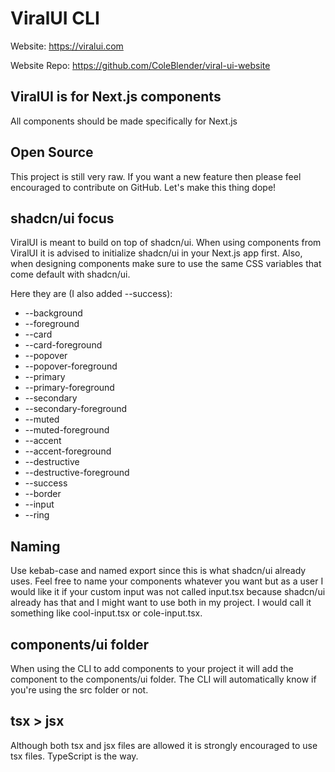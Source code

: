 # ViralUI CLI

Website: https://viralui.com

Website Repo: https://github.com/ColeBlender/viral-ui-website

## ViralUI is for Next.js components

All components should be made specifically for Next.js

## Open Source

This project is still very raw. If you want a new feature then please feel encouraged to contribute on GitHub. Let's make this thing dope!

## shadcn/ui focus

ViralUI is meant to build on top of shadcn/ui. When using components from ViralUI it is advised to initialize shadcn/ui in your Next.js app first. Also, when designing components make sure to use the same CSS variables that come default with shadcn/ui.

Here they are (I also added --success):

- --background
- --foreground
- --card
- --card-foreground
- --popover
- --popover-foreground
- --primary
- --primary-foreground
- --secondary
- --secondary-foreground
- --muted
- --muted-foreground
- --accent
- --accent-foreground
- --destructive
- --destructive-foreground
- --success
- --border
- --input
- --ring

## Naming

Use kebab-case and named export since this is what shadcn/ui already uses. Feel free to name your components whatever you want but as a user I would like it if your custom input was not called input.tsx because shadcn/ui already has that and I might want to use both in my project. I would call it something like cool-input.tsx or cole-input.tsx.

## components/ui folder

When using the CLI to add components to your project it will add the component to the components/ui folder. The CLI will automatically know if you're using the src folder or not.

## tsx > jsx

Although both tsx and jsx files are allowed it is strongly encouraged to use tsx files. TypeScript is the way.

